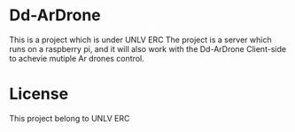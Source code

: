 # Dd-ArDrone
This is a project which is under UNLV ERC
The project is a server which runs on a raspberry pi, and it will also work with the Dd-ArDrone Client-side to achevie mutiple Ar drones control.

# License 
This project belong to UNLV ERC
